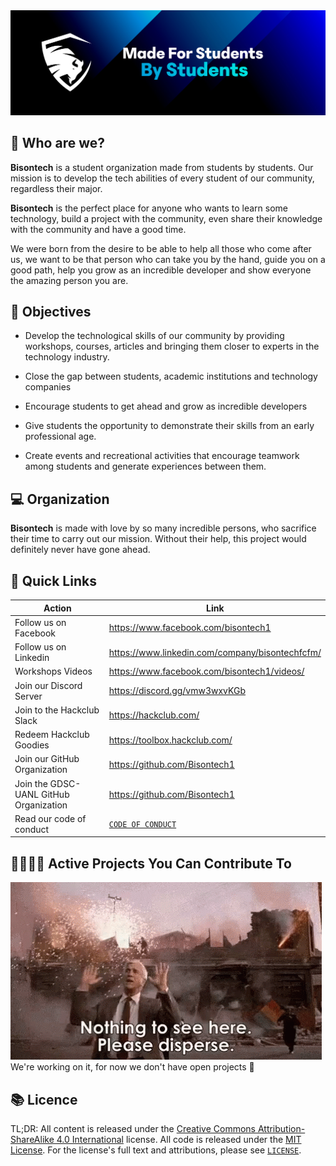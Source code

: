 
<div align="center">
    <img src="./assets/README/Main Banner.png">
</div>

## 🌄 Who are we?
**Bisontech** is a student organization made from students by students. Our mission is to develop the tech abilities of every student of our community, regardless their major.

**Bisontech** is the perfect place for anyone who wants to learn some technology, build a project with the community, even share their knowledge with the community and have a good time.

We were born from the desire to be able to help all those who come after us, we want to be that person who can take you by the hand, guide you on a good path, help you grow as an incredible developer and show everyone the amazing person you are.

## 🚩 Objectives 

- Develop the technological skills of our community by providing workshops, courses, articles and bringing them closer to experts in the technology industry.

- Close the gap between students, academic institutions and technology companies

- Encourage students to get ahead and grow as incredible developers

- Give students the opportunity to demonstrate their skills from an early professional age.

- Create events and recreational activities that encourage teamwork among students and generate experiences between them.

## 💻 Organization
**Bisontech** is made with love by so many incredible persons, who sacrifice their time to carry out our mission. Without their help, this project would definitely never have gone ahead.

## 🔗 Quick Links 
| Action                                 | Link                                          |
| -------------------------------------- | --------------------------------------------- |
| Follow us on Facebook                   | <https://www.facebook.com/bisontech1>         |
| Follow us on Linkedin                  | <https://www.linkedin.com/company/bisontechfcfm/>                |
| Workshops Videos                       | <https://www.facebook.com/bisontech1/videos/> |
| Join our Discord Server                | <https://discord.gg/vmw3wxvKGb>               |
| Join to the Hackclub Slack             | <https://hackclub.com/>                       |
| Redeem Hackclub Goodies                | <https://toolbox.hackclub.com/>               |
| Join our GitHub Organization           | <https://github.com/Bisontech1>               |
| Join the GDSC-UANL GitHub Organization | <https://github.com/Bisontech1>               |
| Read our code of conduct               | [`CODE OF CONDUCT`](CODE_OF_CONDUCT.md)               |

## 👨‍💻👩‍💻 Active Projects You Can Contribute To
![Nothing to see here](./assets/README/leslie-nielsen-nothing-to-see-here.gif)
<br/> We're working on it, for now we don't have open projects 🤔

## 📚 Licence

TL;DR: All content is released under the [Creative Commons Attribution-ShareAlike 4.0 International](https://creativecommons.org/licenses/by-sa/4.0/) license. All code is released under the [MIT License](MIT_LICENSE). For the license's full text and attributions, please see [`LICENSE`](LICENSE).
